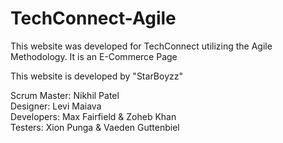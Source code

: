 # TechConnect-Agile

This website was developed for TechConnect utilizing the Agile Methodology. It is an E-Commerce Page

This website is developed by "StarBoyzz"

Scrum Master: Nikhil Patel\
Designer: Levi Maiava\
Developers: Max Fairfield & Zoheb Khan\
Testers: Xion Punga & Vaeden Guttenbiel